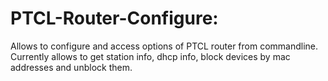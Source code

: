 # PTCL-Router-Configure:

Allows to configure and access options of PTCL router from commandline. Currently allows to get station info, dhcp info, block devices by mac addresses and unblock them.



